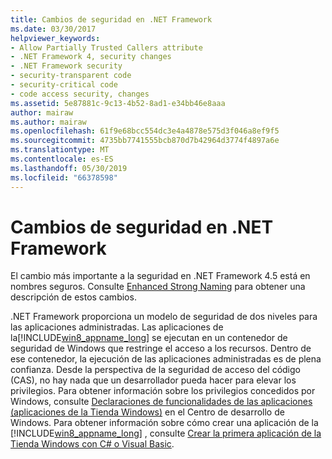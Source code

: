 ```yaml
---
title: Cambios de seguridad en .NET Framework
ms.date: 03/30/2017
helpviewer_keywords:
- Allow Partially Trusted Callers attribute
- .NET Framework 4, security changes
- .NET Framework security
- security-transparent code
- security-critical code
- code access security, changes
ms.assetid: 5e87881c-9c13-4b52-8ad1-e34bb46e8aaa
author: mairaw
ms.author: mairaw
ms.openlocfilehash: 61f9e68bcc554dc3e4a4878e575d3f046a8ef9f5
ms.sourcegitcommit: 4735bb7741555bcb870d7b42964d3774f4897a6e
ms.translationtype: MT
ms.contentlocale: es-ES
ms.lasthandoff: 05/30/2019
ms.locfileid: "66378598"
---
```

# <a name="security-changes-in-the-net-framework"></a>Cambios de seguridad en .NET Framework
El cambio más importante a la seguridad en .NET Framework 4.5 está en nombres seguros. Consulte [Enhanced Strong Naming](../../../docs/framework/app-domains/enhanced-strong-naming.md) para obtener una descripción de estos cambios.  
  
 .NET Framework proporciona un modelo de seguridad de dos niveles para las aplicaciones administradas. Las aplicaciones de la[!INCLUDE[win8_appname_long](../../../includes/win8-appname-long-md.md)] se ejecutan en un contenedor de seguridad de Windows que restringe el acceso a los recursos. Dentro de ese contenedor, la ejecución de las aplicaciones administradas es de plena confianza. Desde la perspectiva de la seguridad de acceso del código (CAS), no hay nada que un desarrollador pueda hacer para elevar los privilegios. Para obtener información sobre los privilegios concedidos por Windows, consulte [Declaraciones de funcionalidades de las aplicaciones (aplicaciones de la Tienda Windows)](https://go.microsoft.com/fwlink/?LinkId=230436) en el Centro de desarrollo de Windows. Para obtener información sobre cómo crear una aplicación de la [!INCLUDE[win8_appname_long](../../../includes/win8-appname-long-md.md)] , consulte [Crear la primera aplicación de la Tienda Windows con C# o Visual Basic](https://go.microsoft.com/fwlink/?LinkId=230461).
